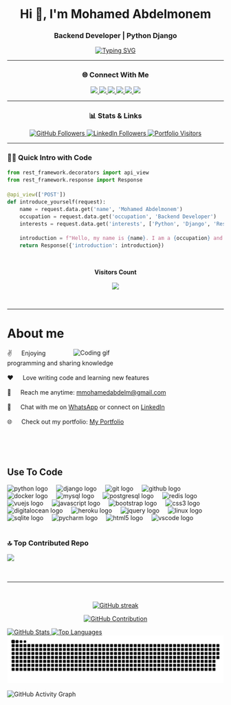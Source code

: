 <h1 align="center">Hi 👋, I'm Mohamed Abdelmonem</h1>
<h3 align="center">Backend Developer | Python Django</h3>

<div align="center">

<a href="https://git.io/typing-svg" target="_blank">
  <img src="https://readme-typing-svg.demolab.com?font=Fira+Code&weight=800&size=30&duration=3000&pause=503&center=true&vCenter=true&width=1000&lines=Hello+Everyone;My+name+is+Mohamed+Abdelmonem.;I+am+a+Backend+Developer.;My+interests+include+Python%2C+Django%2C+Rest+Framework." alt="Typing SVG" />
</a>

---

### 🌐 Connect With Me

<a href="https://www.linkedin.com/in/mohamed-abdelmonem-716ba026b/" target="_blank">
  <img src="https://img.shields.io/badge/Mohamed%20Abdelmonem-LinkedIn-0077b5?style=for-the-badge&logo=linkedin&logoColor=white" />
</a>
<a href="https://github.com/Mohamed00Abdelmonem" target="_blank">
  <img src="https://img.shields.io/badge/Mohamed00Abdelmonem-GitHub-181717?style=for-the-badge&logo=github&logoColor=white" />
</a>
<a href="https://monem-ai.vercel.app/" target="_blank">
  <img src="https://img.shields.io/badge/monem.ai-Portfolio-orange?style=for-the-badge&logo=vercel&logoColor=white" />
</a>
<a href="https://www.instagram.com/monem.ai/" target="_blank">
  <img src="https://img.shields.io/badge/monem.ai-Instagram-E4405F?style=for-the-badge&logo=instagram&logoColor=white" />
</a>
<a href="https://www.facebook.com/share/159mJUS9Ph6/" target="_blank">
  <img src="https://img.shields.io/badge/Facebook-Profile-1877F2?style=for-the-badge&logo=facebook&logoColor=white" />
</a>
<a href="https://drive.google.com/file/d/1kg2YoTkBU1vIk5uVARu_Tz51DTMNVmjL/view?usp=sharing" target="_blank">
  <img src="https://img.shields.io/badge/Download-CV-red?style=for-the-badge&logo=adobeacrobatreader&logoColor=white" />
</a>

---

### 📊 Stats & Links

<a href="https://github.com/Mohamed00Abdelmonem" target="_blank">
  <img src="https://img.shields.io/github/followers/Mohamed00Abdelmonem?label=GitHub%20Followers&style=for-the-badge&logo=github" alt="GitHub Followers" />
</a>
<a href="https://www.linkedin.com/in/mohamed-abdelmonem-716ba026b/" target="_blank">
  <img src="https://img.shields.io/badge/LinkedIn%20Followers-3000%2B-blue?style=for-the-badge&logo=linkedin&logoColor=white" alt="LinkedIn Followers" />
</a>
<a href="https://monem-ai.vercel.app/" target="_blank">
  <img src="https://img.shields.io/badge/Portfolio%20Visitors-3670%2B-blue?style=for-the-badge&logo=google-chrome" alt="Portfolio Visitors" />
</a>

</div>

---

### 👨‍💻 Quick Intro with Code

```python
from rest_framework.decorators import api_view
from rest_framework.response import Response

@api_view(['POST'])
def introduce_yourself(request):
    name = request.data.get('name', 'Mohamed Abdelmonem')
    occupation = request.data.get('occupation', 'Backend Developer')
    interests = request.data.get('interests', ['Python', 'Django', 'Rest Framework'])

    introduction = f"Hello, my name is {name}. I am a {occupation} and my interests include {', '.join(interests)}."
    return Response({'introduction': introduction})

```

<div align="center">
<br><p align="center"><b>Visitors Count</b></p>  
<p align="center"><img align="center" src="https://profile-counter.glitch.me/{Mohamed00Abdelmonem}/count.svg" /></p> 
<br>
</div>

<hr/>

<!-- About Section -->
# About me

<p>
  <img align="right" width="350" src="/assets/programmer.gif" alt="Coding gif" />

✌️ &emsp; Enjoying programming and sharing knowledge <br/><br/>
❤️ &emsp; Love writing code and learning new features <br/><br/>
📧 &emsp; Reach me anytime: <a href="mailto:mmohamedabdelm@gmail.com">mmohamedabdelm@gmail.com</a> <br/><br/>
💬 &emsp; Chat with me on <a href="https://wa.me/201026120743?text=السلام%20عليكم%20عايز%20استفسر%20عن%20..." target="_blank">WhatsApp</a> or connect on <a href="https://www.linkedin.com/in/mohamed-abdelmonem-716ba026b" target="_blank">LinkedIn</a> <br/><br/>
🌐 &emsp; Check out my portfolio: <a href="https://mohamed00abdelmonem.github.io/My-Portfolio/" target="_blank">My Portfolio</a>
</p>

<br/>
<br/>
<br/>

## Use To Code
<div align="left">
  <img src="https://cdn.jsdelivr.net/gh/devicons/devicon/icons/python/python-original.svg" height="40" alt="python logo" />
  <img width="12" />
  <img src="https://cdn.jsdelivr.net/gh/devicons/devicon/icons/django/django-plain.svg" height="40" alt="django logo" />
  <img width="12" />
  <img src="https://cdn.jsdelivr.net/gh/devicons/devicon/icons/git/git-original.svg" height="40" alt="git logo" />
  <img width="12" />
  <img src="https://cdn.jsdelivr.net/gh/devicons/devicon/icons/github/github-original.svg" height="40" alt="github logo" />
  <img width="12" />
  <img src="https://cdn.jsdelivr.net/gh/devicons/devicon/icons/docker/docker-original.svg" height="40" alt="docker logo" />
  <img width="12" />
  <img src="https://cdn.jsdelivr.net/gh/devicons/devicon/icons/mysql/mysql-original.svg" height="40" alt="mysql logo" />
  <img width="12" />
  <img src="https://cdn.jsdelivr.net/gh/devicons/devicon/icons/postgresql/postgresql-original.svg" height="40" alt="postgresql logo" />
  <img width="12" />
  <img src="https://cdn.jsdelivr.net/gh/devicons/devicon/icons/redis/redis-original.svg" height="40" alt="redis logo" />
  <img width="12" />
  <img src="https://cdn.jsdelivr.net/gh/devicons/devicon/icons/vuejs/vuejs-original.svg" height="40" alt="vuejs logo" />
  <img width="12" />
  <img src="https://cdn.jsdelivr.net/gh/devicons/devicon/icons/javascript/javascript-original.svg" height="40" alt="javascript logo" />
  <img width="12" />
  <img src="https://cdn.jsdelivr.net/gh/devicons/devicon/icons/bootstrap/bootstrap-original.svg" height="40" alt="bootstrap logo" />
  <img width="12" />
  <img src="https://cdn.jsdelivr.net/gh/devicons/devicon/icons/css3/css3-original.svg" height="40" alt="css3 logo" />
  <img width="12" />
  <img src="https://cdn.jsdelivr.net/gh/devicons/devicon/icons/digitalocean/digitalocean-original.svg" height="40" alt="digitalocean logo" />
  <img width="12" />
  <img src="https://cdn.jsdelivr.net/gh/devicons/devicon/icons/heroku/heroku-original.svg" height="40" alt="heroku logo" />
  <img width="12" />
  <img src="https://cdn.jsdelivr.net/gh/devicons/devicon/icons/jquery/jquery-original.svg" height="40" alt="jquery logo" />
  <img width="12" />
  <img src="https://cdn.jsdelivr.net/gh/devicons/devicon/icons/linux/linux-original.svg" height="40" alt="linux logo" />
  <img width="12" />
  <img src="https://cdn.jsdelivr.net/gh/devicons/devicon/icons/sqlite/sqlite-original.svg" height="40" alt="sqlite logo" />
  <img width="12" />
  <img src="https://cdn.jsdelivr.net/gh/devicons/devicon/icons/pycharm/pycharm-original.svg" height="40" alt="pycharm logo" />
  <img width="12" />
  <img src="https://cdn.jsdelivr.net/gh/devicons/devicon/icons/html5/html5-original.svg" height="40" alt="html5 logo" />
  <img width="12" />
  <img src="https://cdn.jsdelivr.net/gh/devicons/devicon/icons/vscode/vscode-original.svg" height="40" alt="vscode logo" />
</div>

<br/>

### 🔝 Top Contributed Repo
![](https://github-contributor-stats.vercel.app/api?username=Mohamed00Abdelmonem&limit=5&theme=nord&combine_all_yearly_contributions=true)

<br/>
<hr/>
<br/>

<p align="center">
    <a href="https://github.com/Mohamed00Abdelmonem">
      <img src="https://github-readme-streak-stats.herokuapp.com/?user=Mohamed00Abdelmonem&theme=radical&border=199260&background=0D1117" alt="GitHub streak"/>
    </a>
</p>

<p align="center">
    <a href="https://github.com/Mohamed00Abdelmonem">
      <img src="https://github-profile-summary-cards.vercel.app/api/cards/profile-details?username=Mohamed00Abdelmonem&theme=radical" alt="GitHub Contribution"/>
    </a>
</p>

<a>
    <a href="https://github.com/Mohamed00Abdelmonem">
        <img alt="GitHub Stats" src="https://denvercoder1-github-readme-stats.vercel.app/api?username=Mohamed00Abdelmonem&show_icons=true&count_private=true&theme=react&border_color=199260&bg_color=0D1117&title_color=B6E7D8&icon_color=F8D866" height="192px" width="49.5%"/>
    </a>
    <a href="https://github.com/Mohamed00Abdelmonem">
        <img alt="Top Languages" src="https://denvercoder1-github-readme-stats.vercel.app/api/top-langs/?username=Mohamed00Abdelmonem&langs_count=8&layout=compact&theme=react&border_color=199260&bg_color=0D1117&title_color=B6E7D8&icon_color=F8D866" height="192px" width="49.5%"/>
    </a>
</a>

<br/>

<img src="https://raw.githubusercontent.com/pythondeveloper6/pythondeveloper6/output/snake.svg" alt="Snake animation" />

<br/>

![GitHub Activity Graph](https://github-readme-activity-graph.vercel.app/graph?username=Mohamed00Abdelmonem&custom_title=Mohamed%20Abdelmonem's%20GitHub%20Activity%20Graph&bg_color=0D1117&color=199260&line=199260&point=199260&area_color=FFFFFF&title_color=FFFFFF&area=true)

